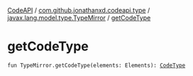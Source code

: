 [CodeAPI](../../index.md) / [com.github.jonathanxd.codeapi.type](../index.md) / [javax.lang.model.type.TypeMirror](index.md) / [getCodeType](.)

# getCodeType

`fun TypeMirror.getCodeType(elements: Elements): `[`CodeType`](../-code-type/index.md)